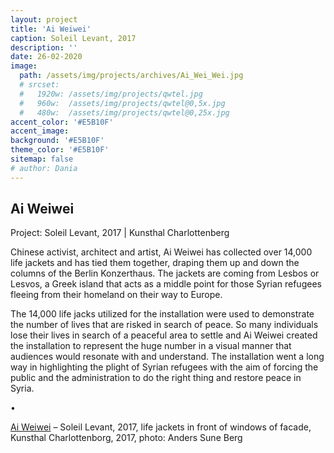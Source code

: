```yaml
---
layout: project
title: 'Ai Weiwei'
caption: Soleil Levant, 2017
description: ''
date: 26-02-2020
image: 
  path: /assets/img/projects/archives/Ai_Wei_Wei.jpg
  # srcset: 
  #   1920w: /assets/img/projects/qwtel.jpg
  #   960w:  /assets/img/projects/qwtel@0,5x.jpg
  #   480w:  /assets/img/projects/qwtel@0,25x.jpg
accent_color: '#E5B10F'
accent_image:
background: '#E5B10F'
theme_color: '#E5B10F'
sitemap: false
# author: Dania
---
```

## Ai Weiwei

Project: Soleil Levant, 2017 |  Kunsthal Charlottenberg

Chinese activist, architect and artist, Ai Weiwei has collected over 14,000 life jackets and has tied them together, draping them up and down the columns of the Berlin Konzerthaus. The jackets are coming from Lesbos or Lesvos, a Greek island that acts as a middle point for those Syrian refugees fleeing from their homeland on their way to Europe.

The 14,000 life jacks utilized for the installation were used to demonstrate the number of lives that are risked in search of peace. So many individuals lose their lives in search of a peaceful area to settle and Ai Weiwei created the installation to represent the huge number in a visual manner that audiences would resonate with and understand. The installation went a long way in highlighting the plight of Syrian refugees with the aim of forcing the public and the administration to do the right thing and restore peace in Syria.

•

[Ai Weiwei](https://publicdelivery.org/ai-weiwei) – Soleil Levant, 2017, life jackets in front of windows of facade, Kunsthal Charlottenborg, 2017, photo: Anders Sune Berg
